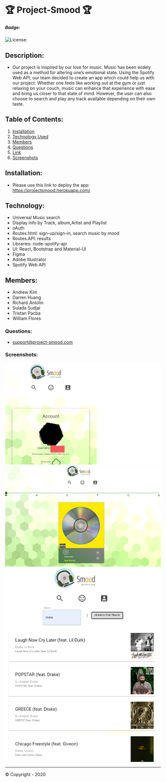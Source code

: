 # 🏆 Project-Smood 🏆

##### **Badge:**

![License: ](https://img.shields.io/badge/License-MIT-green)

## **Description:**

- Our project is inspired by our love for music. Music has been widely used as a method for altering one’s emotional state. Using the Spotify Web API, our team decided to create an app which could help us with our project. Whether one feels like working out at the gym or just relaxing on your couch, music can enhance that experience with ease and bring us closer to that state of mind.
  However, the user can also choose to search and play any track available depending on their own taste.

## **Table of Contents:**

1. [Installation](#installation)
2. [Technology Used](#technology)
3. [Members](#members)
4. [Questions](#questions)
5. [Link](#link)
6. [Screenshots](#screenshots)

## **Installation:**

- Please use this link to deploy the app: https://projectsmood.herokuapp.com/

## **Technology:**

- Universal Music search
- Display info by Track, album,Artist and Playlist
- oAuth
- Routes.html: sign-up/sign-in, search music by mood
- Routes.API: results
- Libraries: node-spotify-api
- UI: React, Bootstrap and Material-UI
- Figma
- Adobe Illustrator
- Spotify Web API

## **Members:**

- Andrew Kim
- Darren Huang
- Richard Antolin
- Sulada Sudjai
- Tristan Pacba
- William Flores

### **Questions:**

- support@project-smood.com

### **Screenshots:**

<img src="assets/Capture1.png">
<img src="assets/Capture2.PNG">
<img src="assets/Capture3.PNG">

---

© Copyright - 2020

